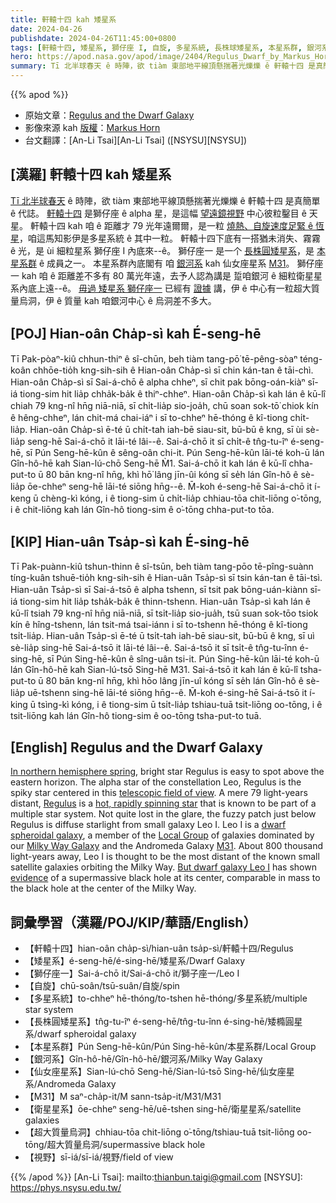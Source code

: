 ```yaml
---
title: 軒轅十四 kah 矮星系
date: 2024-04-26
publishdate: 2024-04-26T11:45:00+0800
tags: [軒轅十四, 矮星系, 獅仔座 I, 自旋, 多星系統, 長株球矮星系, 本星系群, 銀河系, 仙女座星系, M31, 衛星星系, 超大質量烏洞, 視野]
hero: https://apod.nasa.gov/apod/image/2404/Regulus_Dwarf_by_Markus_Horn1024.png
summary: Tī 北半球春天 ê 時陣，欲 tiàm 東部地平線頂懸揣著光爍爍 ê 軒轅十四 是真簡單 ê 代誌。
---
```


{{% apod %}}

- 原始文章：[Regulus and the Dwarf Galaxy](https://apod.nasa.gov/apod/ap240426.html)
- 影像來源 kah [版權][copyright]：[Markus Horn](https://astrophoto-hannover.de/index.html)
- 台文翻譯：[An-Li Tsai][An-Li Tsai] ([NSYSU][NSYSU])

## [漢羅] 軒轅十四 kah 矮星系
[Tī 北半球春天][In northern hemisphere spring] ê 時陣，欲 tiàm 東部地平線頂懸揣著光爍爍 ê 軒轅十四 是真簡單 ê 代誌。
[軒轅十四][Regulus] 是獅仔座 ê alpha 星，是這幅 [望遠鏡視野][telescopic field of view] 中心彼粒鑿目 ê 天星。
軒轅十四 kah 咱 ê 距離才 79 光年遠爾爾，是一粒 [燒熱、自旋速度足緊 ê 恆星][hot, rapidly spinning star]，咱這馬知影伊是多星系統 ê 其中一粒。
軒轅十四下底有一搭猶未消失、霧霧 ê 光，是 ùi 細粒星系 獅仔座 I 內底來--ê。
獅仔座一 是一个 [長株圓矮星系][dwarf spheroidal galaxy]，是 [本星系群][Local Group] ê 成員之一。
本星系群內底閣有 咱 [銀河系][Milky Way Galaxy] kah 仙女座星系 [M31][M31]。
獅仔座一 kah 咱 ê 距離差不多有 80 萬光年遠，去予人認為講是 踅咱銀河 ê 細粒衛星星系內底上遠--ê。
[毋過 矮星系 獅仔座一][But dwarf galaxy Leo I] 已經有 [證據][evidence] 講，伊 ê 中心有一粒超大質量烏洞，伊 ê 質量 kah 咱銀河中心 ê 烏洞差不多大。

## [POJ] Hian-oân Cha̍p-sì kah É-seng-hē
Tī Pak-pòaⁿ-kiû chhun-thiⁿ ê sî-chūn, beh tiàm tang-pō͘ tē-pêng-sòaⁿ téng-koân chhōe-tio̍h kng-sih-sih ê Hian-oân Cha̍p-sì sī chin kán-tan ê tāi-chì.
Hian-oân Cha̍p-sì sī Sai-á-chō ê alpha chheⁿ, sī chit pak bōng-oán-kiàⁿ sī-iá tiong-sim hit lia̍p chha̍k-ba̍k ê thiⁿ-chheⁿ.
Hian-oân Cha̍p-sì kah lán ê kū-lî chiah 79 kng-nî hn̄g niā-niā, sī chi̍t-lia̍p sio-joa̍h, chū soan sok-tō͘ chiok kín ê hêng-chheⁿ, lán chit-má chai-iáⁿ i sī to-chheⁿ hē-thóng ê kî-tiong chi̍t-lia̍p.
Hian-oân Cha̍p-sì ē-té ū chi̍t-tah iah-bē siau-sit, bū-bū ê kng, sī ùi sè-lia̍p seng-hē Sai-á-chō it lāi-té lâi--ê.
Sai-á-chō it sī chi̍t-ê tn̂g-tu-îⁿ é-seng-hē, sī Pún Seng-hē-kûn ê sêng-oân chi-it.
Pún Seng-hē-kûn lāi-té koh-ū lán Gîn-hô-hē kah Sian-lú-chō Seng-hē M̀1.
Sai-á-chō it kah lán ê kū-lî chha-put-to ū 80 bān kng-nî hn̄g, khì hō͘ lâng jīn-ûi kóng sī se̍h lán Gîn-hô ê sè-lia̍p ōe-chheⁿ seng-hē lāi-té siōng hn̄g--ê.
M̄-koh é-seng-hē Sai-á-chō it í-keng ū chèng-kì kóng, i ê tiong-sim ū chi̍t-lia̍p chhiau-tōa chit-liōng o͘-tōng, i ê chit-liōng kah lán Gîn-hô tiong-sim ê o͘-tōng chha-put-to tōa.

## [KIP] Hian-uân Tsa̍p-sì kah É-sing-hē
Tī Pak-puànn-kiû tshun-thinn ê sî-tsūn, beh tiàm tang-pōo tē-pîng-suànn tíng-kuân tshuē-tio̍h kng-sih-sih ê Hian-uân Tsa̍p-sì sī tsin kán-tan ê tāi-tsì.
Hian-uân Tsa̍p-sì sī Sai-á-tsō ê alpha tshenn, sī tsit pak bōng-uán-kiànn sī-iá tiong-sim hit lia̍p tsha̍k-ba̍k ê thinn-tshenn.
Hian-uân Tsa̍p-sì kah lán ê kū-lî tsiah 79 kng-nî hn̄g niā-niā, sī tsi̍t-lia̍p sio-jua̍h, tsū suan sok-tōo tsiok kín ê hîng-tshenn, lán tsit-má tsai-iánn i sī to-tshenn hē-thóng ê kî-tiong tsi̍t-lia̍p.
Hian-uân Tsa̍p-sì ē-té ū tsi̍t-tah iah-bē siau-sit, bū-bū ê kng, sī uì sè-lia̍p sing-hē Sai-á-tsō it lāi-té lâi--ê.
Sai-á-tsō it sī tsi̍t-ê tn̂g-tu-înn é-sing-hē, sī Pún Sing-hē-kûn ê sîng-uân tsi-it.
Pún Sing-hē-kûn lāi-té koh-ū lán Gîn-hô-hē kah Sian-lú-tsō Sing-hē M31.
Sai-á-tsō it kah lán ê kū-lî tsha-put-to ū 80 bān kng-nî hn̄g, khì hōo lâng jīn-uî kóng sī se̍h lán Gîn-hô ê sè-lia̍p uē-tshenn sing-hē lāi-té siōng hn̄g--ê.
M̄-koh é-sing-hē Sai-á-tsō it í-king ū tsìng-kì kóng, i ê tiong-sim ū tsi̍t-lia̍p tshiau-tuā tsit-liōng oo-tōng, i ê tsit-liōng kah lán Gîn-hô tiong-sim ê oo-tōng tsha-put-to tuā.

## [English] Regulus and the Dwarf Galaxy
[In northern hemisphere spring][In northern hemisphere spring], bright star Regulus is easy to spot above the eastern horizon.
The alpha star of the constellation Leo, Regulus is the spiky star centered in this [telescopic field of view][telescopic field of view].
A mere 79 light-years distant, [Regulus][Regulus] is a [hot, rapidly spinning star][hot, rapidly spinning star] that is known to be part of a multiple star system.
Not quite lost in the glare, the fuzzy patch just below Regulus is diffuse starlight from small galaxy Leo I.
Leo I is a [dwarf spheroidal galaxy][dwarf spheroidal galaxy], a member of the [Local Group][Local Group] of galaxies dominated by our [Milky Way Galaxy][Milky Way Galaxy] and the Andromeda Galaxy [M31][M31].
About 800 thousand light-years away, Leo I is thought to be the most distant of the known small satellite galaxies orbiting the Milky Way.
[But dwarf galaxy Leo I][But dwarf galaxy Leo I] has shown [evidence][evidence] of a supermassive black hole at its center, comparable in mass to the black hole at the center of the Milky Way.

## 詞彙學習（漢羅/POJ/KIP/華語/English）
- 【軒轅十四】hian-oân cha̍p-sì/hian-uân tsa̍p-sì/軒轅十四/Regulus
- 【矮星系】é-seng-hē/é-sing-hē/矮星系/Dwarf Galaxy
- 【獅仔座一】Sai-á-chō it/Sai-á-chō it/獅子座一/Leo I
- 【自旋】chū-soân/tsū-suân/自旋/spin
- 【多星系統】to-chheⁿ hē-thóng/to-tshen hē-thóng/多星系統/multiple star system
- 【長株圓矮星系】tn̂g-tu-îⁿ é-seng-hē/tn̂g-tu-înn é-sing-hē/矮橢圓星系/dwarf spheroidal galaxy
- 【本星系群】Pún Seng-hē-kûn/Pún Sing-hē-kûn/本星系群/Local Group
- 【銀河系】Gîn-hô-hē/Gîn-hô-hē/銀河系/Milky Way Galaxy
- 【仙女座星系】Sian-lú-chō Seng-hē/Sian-lú-tsō Sing-hē/仙女座星系/Andromeda Galaxy
- 【M31】M saⁿ-cha̍p-it/M sann-tsa̍p-it/M31/M31
- 【衛星星系】ōe-chheⁿ seng-hē/uē-tshen sing-hē/衛星星系/satellite galaxies
- 【超大質量烏洞】chhiau-tōa chit-liōng o͘-tōng/tshiau-tuā tsit-liōng oo-tōng/超大質量烏洞/supermassive black hole
- 【視野】sī-iá/sī-iá/視野/field of view

{{% /apod %}}
[An-Li Tsai]: mailto:thianbun.taigi@gmail.com
[NSYSU]: https://phys.nsysu.edu.tw/

[copyright]: https://apod.nasa.gov/apod/fap/lib/about_apod.html#srapply
[License3]: https://creativecommons.org/licenses/by/3.0/
[License2]:https://creativecommons.org/licenses/by-nc-nd/2.0/

[In northern hemisphere spring]:https://earthsky.org/favorite-star-patterns/spring-triangle-regulus-arcturus-spica/
[telescopic field of view]:https://astrophoto-hannover.de/regulus.html
[Regulus]:http://stars.astro.illinois.edu/sow/regulus.html
[hot, rapidly spinning star]:https://earthsky.org/brightest-stars/best-regulus-the-heart-of-the-lion/
[dwarf spheroidal galaxy]:https://en.wikipedia.org/wiki/Leo_I_(dwarf_galaxy)
[Local Group]:http://www.seds.org/messier/more/local.html
[Milky Way Galaxy]:https://science.nasa.gov/resource/the-milky-way-galaxy/
[M31]:https://apod.nasa.gov/apod/ap051222.html
[But dwarf galaxy Leo I]:https://www.sci.news/astronomy/dwarf-spheroidal-galaxy-leo-i-black-hole-10328.html
[evidence]:https://ui.adsabs.harvard.edu/abs/2023ApJ...956L..37P/abstract
